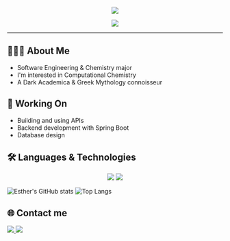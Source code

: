 <p align="center">
  <img src="https://github.com/user-attachments/assets/c344ba4c-be8c-412e-96c4-b5eb02729001"
</p>

<p align="center">
    <img src="https://readme-typing-svg.herokuapp.com/?font=Righteous&size=35&center=true&vCenter=true&width=500&height=70&duration=4000&lines=Hey!+👋;+I'm+Esther!;" />
</p>

--- 

## 👩🏾‍💻 About Me
- Software Engineering & Chemistry major
- I'm interested in Computational Chemistry 
- A Dark Academica & Greek Mythology connoisseur

## 🌱 Working On
- Building and using APIs
- Backend development with Spring Boot
- Database design
 
## 🛠️ Languages & Technologies 
<p align="center">
    <img src="https://skillicons.dev/icons?i=python,java,postgresql" />
    <img src="https://skillicons.dev/icons?i=git,spring" /><br>
</p>


![Esther's GitHub stats](https://github-readme-stats.vercel.app/api?username=eestherxo&hide=stars,issues&show_icons=true&theme=algolia) 
![Top Langs](https://github-readme-stats.vercel.app/api/top-langs/?username=eestherxo&theme=algolia&hide_progress=true)


## 🌐 Contact me
  <a href="mailto:estherlee.redman.0@gmail.com">
    <img src="https://img.shields.io/badge/Gmail-333333?style=for-the-badge&logo=gmail&logoColor=red" />
  </a>
  <a href="https://linkedin.com/in/estherlee-redman" target="_blank">
    <img src="https://img.shields.io/badge/LinkedIn-0077B5?style=for-the-badge&logo=linkedin&logoColor=white" target="_blank" />
  </a>


